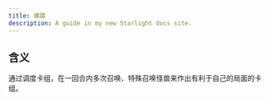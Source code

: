 ```yaml
---
title: 爆展
description: A guide in my new Starlight docs site.
---
```


## 含义

通过调度卡组，在一回合内多次召唤、特殊召唤怪兽来作出有利于自己的局面的卡组。

<!-- 由于爆展卡组陨石尼比鲁的特性，针对爆展 -->